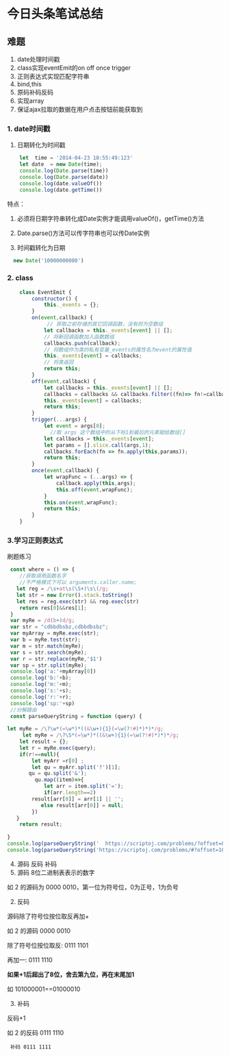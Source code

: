 # 今日头条笔试总结

## 难题 

1. date处理时间戳
2. class实现eventEmit的on off once trigger
3. 正则表达式实现匹配字符串
4. bind,this
5. 原码补码反码
6. 实现array
7. 保证ajax拉取的数据在用户点击按钮前能获取到

### 1. date时间戳
1. 日期转化为时间戳
```js
    let  time = '2014-04-23 18:55:49:123'
    let date  = new Date(time);
    console.log(Date.parse(time))
    console.log(Date.parse(date))
    console.log(date.valueOf())
    console.log(date.getTime())
```
特点：  
1. 必须将日期字符串转化成Date实例才能调用valueOf()，getTime()方法
2. Date.parse()方法可以传字符串也可以传Date实例

2. 时间戳转化为日期

```js
  new Date('10000000000')
```
### 2. class 

```js
    class EventEmit {
        constructor() {
            this._events = {};
        }
        on(event,callback) {
             // 获取之前存储的其它回调函数，没有则为空数组
            let callbacks = this._events[event] || [];
            // 将新回调函数加入函数数组
            callbacks.push(callback);
            // 将数组作为类的私有变量_events的属性名为event的属性值
            this._events[event] = callbacks;
            // 将类返回
            return this;
        }
        off(event,callback) {
            let callbacks = this._events[event] || [];
            callbacks = callbacks && callbacks.filter((fn)=> fn!=callback);
            this._events[event] = callbacks;
            return this;
        }
        trigger(...args) {
            let event = args[0];
              //取 args 这个数组中的从下标1到最后的元素赋给数组[]
            let callbacks = this._events[event];
            let params = [].slice.call(args,1);
            callbacks.forEach(fn => fn.apply(this,params));
            return this;
        }
        once(event,callback) {
            let wrapFunc = (...args) => {
                callback.apply(this,args);
                this.off(event,wrapFunc);
            }
            this.on(event,wrapFunc);
            return this;
        }
    }

```
### 3.学习正则表达式


刷题练习


```js
 const where = () => {
    //获取调用函数名字
    //不严格模式下可以 arguments.caller.name;
   let reg = /\s+at\s(\S+)\s\(/g;
   let str = new Error().stack.toString()
   let res = reg.exec(str) && reg.exec(str)
    return res[0]&&res[1];
 }
 var myRe = /d(b+)d/g;
 var str = "cdbbdbsbz,cdbbdbsbz";
 var myArray = myRe.exec(str);
 var b = myRe.test(str);
 var m = str.match(myRe);
 var s = str.search(myRe);
 var r = str.replace(myRe,'$1')
 var sp = str.split(myRe);
 console.log('a:'+myArray[0])
 console.log('b:'+b);
 console.log('m:'+m);
 console.log('s:'+s);
 console.log('r:'+r);
 console.log('sp:'+sp)
 //分解路由
 const parseQueryString = function (query) {
    
let myRe = /\?\w*(=\w*)*((&\w+){1}(=\w(?!#)*)*)*/g;
     let myRe = /\?\S*(=\w*)*((&\w+){1}(=\w(?!#)*)*)*/g;
    let result = {};
    let r = myRe.exec(query);
    if(r!==null){
        let myArr =r[0] ;
        let qu = myArr.split('?')[1];
       qu = qu.split('&');
         qu.map((item)=>{
            let arr = item.split('=');
            if(arr.length==2)
        result[arr[0]] = arr[1] || '';
           else result[arr[0]] = null;
        })
   }
    return result;
    
}
console.log(parseQueryString('  https://scriptoj.com/problems/?offset=&limit=100#name=jerry '));
console.log(parseQueryString('https://scriptoj.com/problems/#?offset=10&limit=100'))
```

4. 源码 反码 补码
1. 源码 
8位二进制表表示的数字

如 2 的源码为 0000 0010，第一位为符号位，0为正号，1为负号

2. 反码

源码除了符号位按位取反再加+

如 2 的源码 0000 0010

除了符号位按位取反: 0111 1101

再加一: 0111 1110


**如果+1后超出了8位，舍去第九位，再在末尾加1**

如 101000001==01000010  

3. 补码

反码+1

如 2 的反码 0111 1110 

     补码 0111 1111
